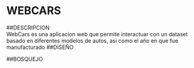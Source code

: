 # WEBCARS
##DESCRIPCION  
WebCars es una aplicacion web que permite interactuar con un dataset basado en diferentes modelos de autos, asi como el año en que fue manufacturado
##DISEÑO

##BOSQUEJO
